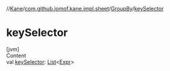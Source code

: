 //[Kane](../../index.md)/[com.github.jomof.kane.impl.sheet](../index.md)/[GroupBy](index.md)/[keySelector](key-selector.md)



# keySelector  
[jvm]  
Content  
val [keySelector](key-selector.md): [List](https://kotlinlang.org/api/latest/jvm/stdlib/kotlin.collections/-list/index.html)<[Expr](../../com.github.jomof.kane/-expr/index.md)>  



